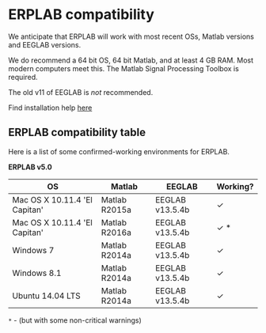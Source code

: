 # ERPLAB compatibility

We anticipate that ERPLAB will work with most recent OSs, Matlab versions and EEGLAB versions.

We do recommend a 64 bit OS, 64 bit Matlab, and at least 4 GB RAM. Most modern computers meet this. The Matlab Signal Processing Toolbox is required.

The old v11 of EEGLAB is *not* recommended.

Find installation help [here](http://erpinfo.org/erplab)

## ERPLAB compatibility table

Here is a list of some confirmed-working environments for ERPLAB.

**ERPLAB v5.0**

**OS** | **Matlab** | **EEGLAB** | Working?
--- | --- | --- | ---
Mac OS X 10.11.4 'El Capitan'	| Matlab R2015a |	EEGLAB v13.5.4b |	✓
Mac OS X 10.11.4 'El Capitan' |	Matlab R2016a |	EEGLAB v13.5.4b	 | ✓ *
Windows 7	| Matlab R2014a | EEGLAB v13.5.4b |	✓
Windows 8.1 |	Matlab R2014a |	EEGLAB v13.5.4b	| ✓
Ubuntu 14.04 LTS |	Matlab R2014a |	EEGLAB v13.5.4b |	✓

``*`` - (but with some non-critical warnings)
